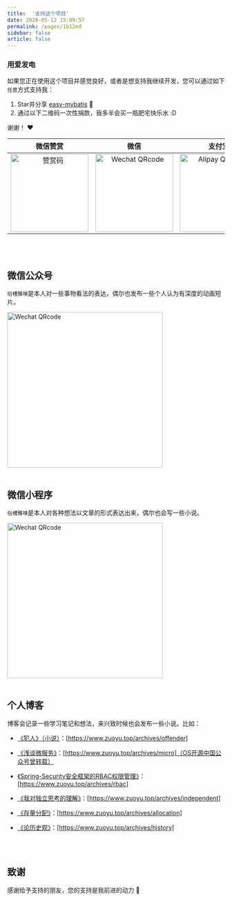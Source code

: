 ```yaml
---
title:  '支持这个项目'
date: 2020-05-12 15:09:57
permalink: /pages/1b12ed
sidebar: false
article: false
---
```

### 用爱发电
如果您正在使用这个项目并感觉良好，或者是想支持我继续开发，您可以通过如下`任意`方式支持我：

1. Star并分享 [easy-mybatis](https://github.com/zuoyuip/easy-mybatis) :rocket:
2. 通过以下二维码一次性捐款，我多半会买一瓶肥宅快乐水 :D

谢谢！ :heart:

| 微信赞赏 | 微信 | 支付宝 |
| :---: | :---: | :---: |
| <img src="https://www.zuoyu.top/upload/2021/12/praise-d76bbcb507a346e4840d7db62d568ab4.jpg" alt="赞赏码" width=180> | <img src="https://www.zuoyu.top/upload/2021/12/wechat-d726473ac9cb40d485e08e33d5307505.jpg" alt="Wechat QRcode" width=180>| <img src="https://www.zuoyu.top/upload/2021/12/apay-663c2a4acf9947459b838acd6e0e4ea5.jpg" alt="Alipay QRcode" width=180> |

<br/>
<br/>

## 微信公众号
`俗槽雅嗅`是本人对一些事物看法的表达，偶尔也发布一些个人认为有深度的动画短片。


<img src="https://www.zuoyu.top/upload/2021/12/wechat-327b52990e7f4c4281bde1b1faf0bcf6.png" alt="Wechat QRcode" width=360>

<br/>
<br/>

## 微信小程序
`俗槽雅嗅`是本人对各种想法以文章的形式表达出来，偶尔也会写一些小说。


<img src="https://www.zuoyu.top/upload/2021/12/wechat_pro-7a9ff8b234ce484891b7078a1ad24cb1.png" alt="Wechat QRcode" width=360>

<br/>
<br/>

## 个人博客
博客会记录一些学习笔记和想法，来兴致时候也会发布一些小说。比如：
- [《犯人》（小说）](https://www.zuoyu.top/archives/offender)：[https://www.zuoyu.top/archives/offender]

- [《浅谈微服务》](https://www.zuoyu.top/archives/micro)：[https://www.zuoyu.top/archives/micro]（OS开源中国公众号曾转载）

- [《Spring-Security安全框架的RBAC权限管理》](https://www.zuoyu.top/archives/rbac)：[https://www.zuoyu.top/archives/rbac]

- [《我对独立思考的理解》](https://www.zuoyu.top/archives/independent)：[https://www.zuoyu.top/archives/independent]

- [《存量分配》](https://www.zuoyu.top/archives/allocation)：[https://www.zuoyu.top/archives/allocation]

 - [《论历史观》](https://www.zuoyu.top/archives/history)：[https://www.zuoyu.top/archives/history]


<br/>
<br/>

## 致谢
感谢给予支持的朋友，您的支持是我前进的动力 🎉
